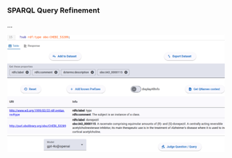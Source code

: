 
### SPARQL Query Refinement
...

![Q²Forge - SPARQL query refinement](./images/5-query_refinement.png)
